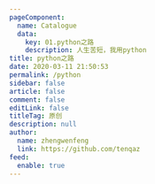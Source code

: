 ```yaml
---
pageComponent: 
  name: Catalogue
  data: 
    key: 01.python之路
    description: 人生苦短，我用python
title: python之路
date: 2020-03-11 21:50:53
permalink: /python
sidebar: false
article: false
comment: false
editLink: false
titleTag: 原创
description: null
author: 
  name: zhengwenfeng
  link: https://github.com/tenqaz
feed: 
  enable: true
---
```

